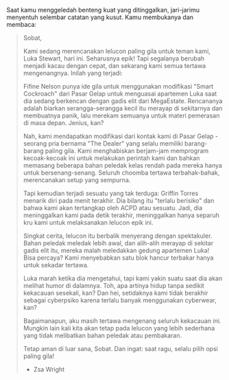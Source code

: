 Saat kamu menggeledah benteng kuat yang ditinggalkan, jari-jarimu menyentuh selembar catatan yang kusut. Kamu membukanya dan membaca:

> Sobat,
>
> Kami sedang merencanakan lelucon paling gila untuk teman kami, Luka Stewart, hari ini. Seharusnya epik! Tapi segalanya berubah menjadi kacau dengan cepat, dan sekarang kami semua tertawa mengenangnya. Inilah yang terjadi:
>
> Fifine Nelson punya ide gila untuk menggunakan modifikasi "Smart Cockroach" dari Pasar Gelap untuk menguasai apartemen Luka saat dia sedang berkencan dengan gadis elit dari MegaEstate. Rencananya adalah biarkan serangga-serangga kecil itu merayap di sekitarnya dan membuatnya panik, lalu merekam semuanya untuk materi pemerasan di masa depan. Jenius, kan?
>
> Nah, kami mendapatkan modifikasi dari kontak kami di Pasar Gelap - seorang pria bernama "The Dealer" yang selalu memiliki barang-barang paling gila. Kami menghabiskan berjam-jam memprogram kecoak-kecoak ini untuk melakukan perintah kami dan bahkan memasang beberapa bahan peledak kelas rendah pada mereka hanya untuk bersenang-senang. Seluruh choomba tertawa terbahak-bahak, merencanakan setup yang sempurna.
>
> Tapi kemudian terjadi sesuatu yang tak terduga: Griffin Torres menarik diri pada menit terakhir. Dia bilang itu "terlalu berisiko" dan bahwa kami akan tertangkap oleh ACPD atau sesuatu. Jadi, dia meninggalkan kami pada detik terakhir, meninggalkan hanya separuh kru kami untuk melaksanakan lelucon epik ini.
>
> Singkat cerita, lelucon itu berbalik menyerang dengan spektakuler. Bahan peledak meledak lebih awal, dan alih-alih merayap di sekitar gadis elit itu, mereka malah meledakkan gedung apartemen Luka! Bisa percaya? Kami menyebabkan satu blok hancur terbakar hanya untuk sekadar tertawa.
>
> Luka marah ketika dia mengetahui, tapi kami yakin suatu saat dia akan melihat humor di dalamnya. Toh, apa artinya hidup tanpa sedikit kekacauan sesekali, kan? Dan hei, setidaknya kami tidak berakhir sebagai cyberpsiko karena terlalu banyak menggunakan cyberwear, kan?
>
> Bagaimanapun, aku masih tertawa mengenang seluruh kekacauan ini. Mungkin lain kali kita akan tetap pada lelucon yang lebih sederhana yang tidak melibatkan bahan peledak atau pembakaran.
>
> Tetap aman di luar sana, Sobat. Dan ingat: saat ragu, selalu pilih opsi paling gila!
>
> - Zsa Wright
